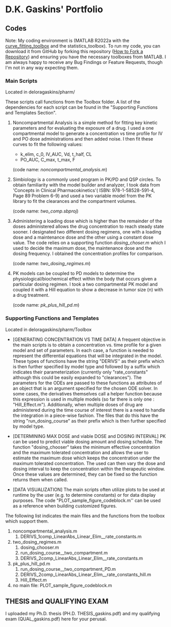 # D.K. Gaskins' Portfolio

## Codes
Note: My coding environment is (MATLAB R2022a with the [curve_fitting_toolbox](https://www.mathworks.com/products/curvefitting.html) and the statistics_toolbox). To run my code, you can download it from GitHub by forking this repository ([How to Fork a Repository](https://docs.github.com/en/get-started/quickstart/fork-a-repo)) and ensuring you have the necessary toolboxes from MATLAB. I am always happy to receive any Bug Findings or Feature Requests, though I'm not in any way expecting them. 

### Main Scripts
Located in deloragaskins/pharm/

These scripts call functions from the Toolbox folder. A list of the dependencies for each script can be found in the "Supporting Functions and Templates Section". 

1. Noncompartmental Analysis is a simple method for fitting key kinetic parameters and for evaluating the exposure of a drug. I used a one compartmental model to generate a concentration vs time profile for IV and PO dose administrations and then added noise. I then fit these curves to fit the following values: 
    * k_elim, c_0,  IV_AUC,  Vd, t_half, CL
    * PO_AUC, C_max, t_max, F

   (code name: _noncompartmental_analysis.m_)
 
2. Simbiology is a commonly used program in PK/PD and QSP circles. To obtain familiarity with the model builder and analyzer, I took data from 'Concepts in Clinical Pharmacokinetics'( ISBN: 978-1-58528-591-4, Page 89 Problem 6-9) and used a two variable model from the PK library to fit the clearances and the compartment volumes. 

   (code name: _two_comp.sbproj_)

3. Administering a loading dose which is higher than the remainder of the doses administered allows the drug concentration to reach steady state sooner. I designated two different dosing regimens, one with a loading dose and a maintenance dose and the other using a constant dose value. The code relies on a supporting function _dosing_choser.m_ which I used to decide the maximum dose, the maintenance dose and the dosing frequency. I obtained the concentration profiles for comparison. 

    (code name: _two_dosing_regimes.m_)
    
4. PK models can be coupled to PD models to determine the physiological/biochemical effect within the body that occurs given a particular dosing regimen. I took a two compartmental PK model and coupled it with a Hill equation to show a decrease in tumor size (n) with a drug treatment. 
   
   (code name: _pk_plus_hill_pd.m_)

### Supporting Functions and Templates
Located in deloragaskins/pharm/Toolbox

* [GENERATING CONCENTRATION VS TIME DATA] A frequent objective in the main scripts is to obtain a concentration vs. time profile for a given model and set of parameters. In each case, a function is needed to represent the differential equations that will be integrated in the model. These types of functions have the string "DERIVS'' as their prefix which is then further specified by model type and followed by a suffix which indicates their parameterization (currently only "rate_constants" although this could be easily expanded to "clearances"). The parameters for the ODEs are passed to these functions as attributes of an object that is an argument specified for the chosen ODE solver. In some cases, the derivatives themselves call a helper function because this expression is used in multiple models (so far there is only one : "Hill_Effect.m"). Additionally, when multiple doses of drug are administered during the time course of interest there is a need to handle the integration in a piece-wise fashion. The files that do this have the string "run_dosing_course" as their prefix which is then further specified by model type. 

* [DETERMINING MAX DOSE and viable DOSE and DOSING INTERVAL] PK can be used to predict viable dosing amount and dosing schedule. The function "dosing_chooser" takes the minimum effective concentration and the maximum tolerated concentration and allows the user to estimate the maximum dose which keeps the concentration under the maximum tolerated concentration. The used can then vary the dose and dosing interval to keep the concentration within the therapeutic window. Once these values are determined, they can be fixed so the function returns them when called.    
  
* [DATA VISUALIZATION] The main scripts often utilize plots to be used at runtime by the user (e.g. to determine constants) or for data display purposes. The code "PLOT_sample_figure_codeblock.m'' can be used as a reference when building customized figures. 

The following list indicates the main files and the functions from the toolbox which support them. 

1. noncompartmental_analysis.m 
   1. DERIVS_1comp_LinearAbs_Linear_Elim__rate_constants.m
2. two_dosing_regimes.m
   1. dosing_chooser.m
   2. run_dosing_course__two_compartment.m
   3. DERIVS_2comp_LinearAbs_Linear_Elim__rate_constants.m 
3. pk_plus_hill_pd.m
   1. run_dosing_course__two_compartment_PD.m
   2. DERIVS_2comp_LinearAbs_Linear_Elim__rate_constants_hill.m
   3. Hill_Effect.m
4. no main file: PLOT_sample_figure_codeblock.m

## THESIS and QUALIFYING EXAM
I uploaded my Ph.D. thesis (PH.D. THESIS_gaskins.pdf) and my qualifying exam (QUAL_gaskins.pdf) here for your perusal. 


